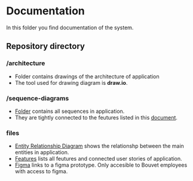 # Documentation
In this folder you find documentation of the system.

## Repository directory

### /architecture
- Folder contains drawings of the architecture of application 
- The tool used for drawing diagram is **draw.io**.

### /sequence-diagrams
- [Folder](./sequence-diagrams/README.md) contains all sequences in application. 
- They are tightly connected to the feutures listed in this [document](features.md).

###  files
- [Entity Relationship Diagram](entity-relationship-diagram.md) shows the relationshp between the main entities in application.
- [Features](features.md) lists all feutures and connected user stories of application.
- [Figma](figma.md) links to a figma prototype. Only accesible to Bouvet employees with access to figma. 